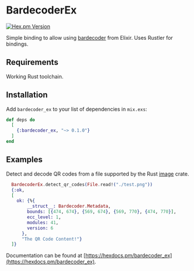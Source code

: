 # BardecoderEx

[![Hex.pm Version](https://img.shields.io/hexpm/v/bardecoder_ex.svg?style=flat-square)](https://hex.pm/packages/bardecoder_ex)

Simple binding to allow using [bardecoder](https://crates.io/crates/bardecoder) from Elixir. Uses Rustler for bindings.

## Requirements
Working Rust toolchain.

## Installation

Add `bardecoder_ex` to your list of dependencies in `mix.exs`:

```elixir
def deps do
  [
    {:bardecoder_ex, "~> 0.1.0"}
  ]
end
```

## Examples

Detect and decode QR codes from a file supported by the Rust [image](https://crates.io/crates/image) crate.

```elixir
  BardecoderEx.detect_qr_codes(File.read!("./test.png"))
  {:ok,
  [
    ok: {%{
        __struct__: Bardecoder.Metadata,
        bounds: [{474, 674}, {569, 674}, {569, 770}, {474, 770}],
        ecc_level: 1,
        modules: 41,
        version: 6
      },
      "The QR Code Content!"}
  ]}

```

Documentation can be found at [https://hexdocs.pm/bardecoder_ex](https://hexdocs.pm/bardecoder_ex).